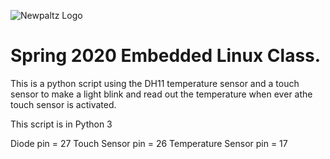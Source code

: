 ![Newpaltz Logo](http://www.newpaltz.edu/media/identity/logos/newpaltzlogo.jpg)

# Spring 2020 Embedded Linux Class.

This is a python script using the DH11 temperature sensor and a touch sensor
to make a light blink and read out the temperature when ever athe touch
sensor is activated.

This script is in Python 3

Diode pin = 27
Touch Sensor pin = 26
Temperature Sensor pin = 17
